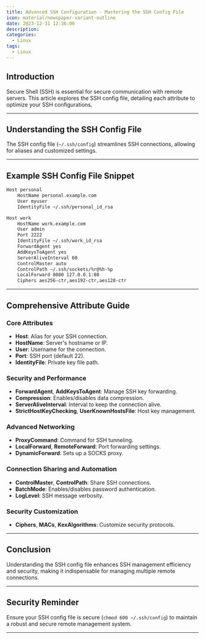 ```yaml
---
title: Advanced SSH Configuration - Mastering the SSH Config File
icon: material/newspaper-variant-outline
date: 2023-12-31 12:36:00
description: 
categories:
  - Linux
tags:
  - Linux
---
```


## Introduction

Secure Shell (SSH) is essential for secure communication with remote servers. This article explores the SSH config file, detailing each attribute to optimize your SSH configurations.

---

## Understanding the SSH Config File

The SSH config file (`~/.ssh/config`) streamlines SSH connections, allowing for aliases and customized settings.

---

## Example SSH Config File Snippet

```bash title="Personal Server"
Host personal
    HostName personal.example.com
    User myuser
    IdentityFile ~/.ssh/personal_id_rsa
```

```bash title="Work Server with Port Forwarding and Advanced Security"
Host work
    HostName work.example.com
    User admin
    Port 2222
    IdentityFile ~/.ssh/work_id_rsa
    ForwardAgent yes
    AddKeysToAgent yes
    ServerAliveInterval 60
    ControlMaster auto
    ControlPath ~/.ssh/sockets/%r@%h-%p
    LocalForward 8080 127.0.0.1:80
    Ciphers aes256-ctr,aes192-ctr,aes128-ctr
```

---

## Comprehensive Attribute Guide

### Core Attributes

- **Host**: Alias for your SSH connection.
- **HostName**: Server's hostname or IP.
- **User**: Username for the connection.
- **Port**: SSH port (default 22).
- **IdentityFile**: Private key file path.

### Security and Performance

- **ForwardAgent**, **AddKeysToAgent**: Manage SSH key forwarding.
- **Compression**: Enables/disables data compression.
- **ServerAliveInterval**: Interval to keep the connection alive.
- **StrictHostKeyChecking**, **UserKnownHostsFile**: Host key management.

### Advanced Networking

- **ProxyCommand**: Command for SSH tunneling.
- **LocalForward**, **RemoteForward**: Port forwarding settings.
- **DynamicForward**: Sets up a SOCKS proxy.

### Connection Sharing and Automation

- **ControlMaster**, **ControlPath**: Share SSH connections.
- **BatchMode**: Enables/disables password authentication.
- **LogLevel**: SSH message verbosity.

### Security Customization

- **Ciphers**, **MACs**, **KexAlgorithms**: Customize security protocols.

---

## Conclusion

Understanding the SSH config file enhances SSH management efficiency and security, making it indispensable for managing multiple remote connections.

---

## Security Reminder

Ensure your SSH config file is secure (`chmod 600 ~/.ssh/config`) to maintain a robust and secure remote management system.

---
